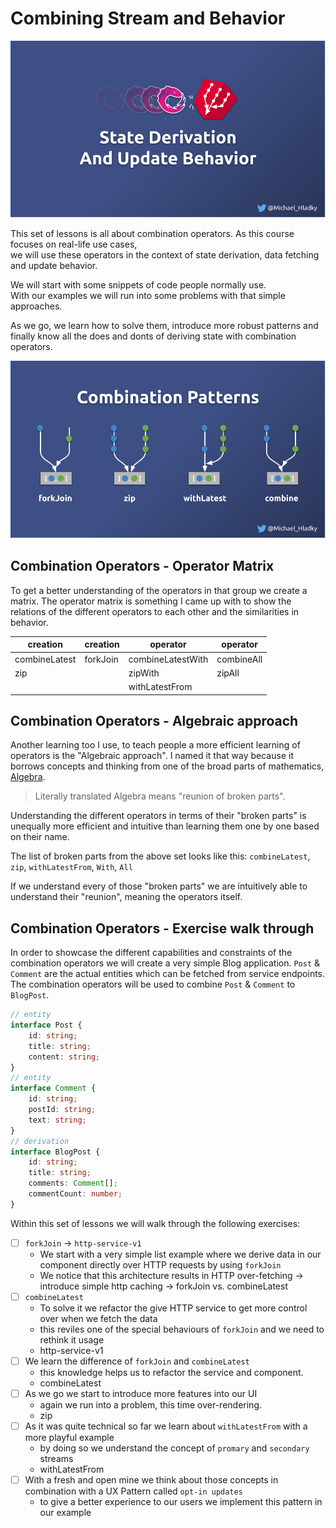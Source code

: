 # Combining Stream and Behavior

![Reactive Architecture and UX Patterns - Combining Stream and Behavior](./assets/images/Reactive-architecture-and-ux-patterns_angular_combining-streams-and-behavior_michael-hladky.png)

This set of lessons is all about combination operators. 
As this course focuses on real-life use cases,  
we will use these operators in the context of state derivation, data fetching and update behavior.

We will start with some snippets of code people normally use.  
With our examples we will run into some problems with that simple approaches. 

As we go, we learn how to solve them, 
introduce more robust patterns and finally know all the does and donts of deriving state with combination operators. 

![Reactive Architecture and UX Patterns - Combination Operators](./assets/images/Reactive-architecture-and-ux-patterns_angular_combination-operators-dark_michael-hladky.png)

## Combination Operators - Operator Matrix

To get a better understanding of the operators in that group we create a matrix.
The operator matrix is something I came up with to show the relations of the different 
operators to each other and the similarities in behavior. 

| creation       | creation       |  operator         | operator    |
|----------------|----------------|-------------------|-------------|
| combineLatest  | forkJoin       | combineLatestWith | combineAll  |
| zip            |                | zipWith           | zipAll      |
|                |                | withLatestFrom    |             |

## Combination Operators - Algebraic approach

Another learning too I use, to teach people a more efficient learning of operators is the "Algebraic approach".
I named it that way because it borrows concepts and thinking from one of the broad parts of mathematics, [Algebra](https://en.wikipedia.org/wiki/Algebra).

> Literally translated Algebra means "reunion of broken parts".

Understanding the different operators in terms of their "broken parts" is unequally more efficient and intuitive than learning them one by one based on their name.

The list of broken parts from the above set looks like this:
`combineLatest`, `zip`, `withLatestFrom`, `With`, `All` 

If we understand every of those "broken parts" we are intuitively able to understand their "reunion", meaning the operators itself.

## Combination Operators - Exercise walk through

In order to showcase the different capabilities and constraints of the combination operators we will create a very 
simple Blog application. `Post` & `Comment` are the actual entities which can be fetched from service endpoints.
The combination operators will be used to combine `Post` & `Comment` to `BlogPost`.

```Typescript
// entity
interface Post {
    id: string;
    title: string;
    content: string;
}
// entity
interface Comment {
    id: string;
    postId: string;
    text: string;
}
// derivation
interface BlogPost { 
    id: string;
    title: string;
    comments: Comment[];
    commentCount: number;
}
```

Within this set of lessons we will walk through the following exercises:

- [ ] `forkJoin` -> `http-service-v1`
  - We start with a very simple list example where we derive data in our component directly over HTTP requests by using `forkJoin`
  - We notice that this architecture results in HTTP over-fetching -> introduce simple http caching -> forkJoin vs. combineLatest
- [ ] `combineLatest`
  - To solve it we refactor the give HTTP service to get more control over when we fetch the data
  - this reviles one of the special behaviours of `forkJoin` and we need to rethink it usage
  - http-service-v1
- [ ] We learn the difference of `forkJoin` and `combineLatest` 
  - this knowledge helps us to refactor the service and component.
  - combineLatest
- [ ] As we go we start to introduce more features into our UI
   - again we run into a problem, this time over-rendering.
   - zip
- [ ] As it was quite technical so far we learn about `withLatestFrom` with a more playful example 
  - by doing so we understand the concept of `promary` and `secondary` streams
  - withLatestFrom
- [ ] With a fresh and open mine we think about those concepts in combination with a UX Pattern called `opt-in updates`
  - to give a better experience to our users we implement this pattern in our example
  


